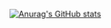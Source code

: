 [![Anurag's GitHub stats](https://github-readme-stats.vercel.app/api?username=umangty)](https://github.com/umangty/github-readme-stats?count_private=true&show_icons=true)
